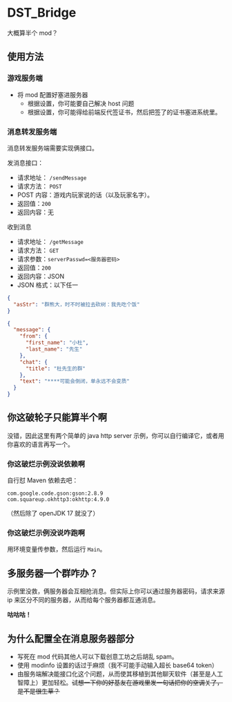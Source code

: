 # DST_Bridge

大概算半个 mod？
## 使用方法

### 游戏服务端
* 将 mod 配置好塞进服务器
  * 根据设置，你可能要自己解决 host 问题
  * 根据设置，你可能得给前端反代签证书，然后把签了的证书塞进系统里。
### 消息转发服务端
消息转发服务端需要实现俩接口。

发消息接口：
* 请求地址： `/sendMessage`
* 请求方法： `POST`
* POST 内容：游戏内玩家说的话（以及玩家名字）。
* 返回值：`200`
* 返回内容：无

收到消息
* 请求地址： `/getMessage`
* 请求方法： `GET`
* 请求参数：`serverPasswd=<服务器密码>`
* 返回值：`200`
* 返回内容：JSON
* JSON 格式：以下任一
```json
{
  "asStr": "群熊大，时不时被拉去砍树：我先吃个饭"
}
```
```json
{
  "message": {
    "from": {
      "first_name": "小杜",
      "last_name": "先生"
    },
    "chat": {
      "title": "杜先生的群"
    },
    "text": "****可能会倒闭，单永远不会变质"
  }
}
```

## 你这破轮子只能算半个啊
没错，因此这里有两个简单的 java http server 示例，你可以自行编译它，或者用你喜欢的语言再写一个。
### 你这破烂示例没说依赖啊
自行怼 Maven 依赖去吧：
```
com.google.code.gson:gson:2.8.9
com.squareup.okhttp3:okhttp:4.9.0
```
（然后除了 openJDK 17 就没了）
### 你这破烂示例没说咋跑啊
用环境变量传参数，然后运行 `Main`。
## 多服务器一个群咋办？
示例里没救，俩服务器会互相抢消息。但实际上你可以通过服务器密码，请求来源 ip 来区分不同的服务器，从而给每个服务器都互通消息。

**咕咕咕！**

## 为什么配置全在消息服务器部分
* 写死在 mod 代码其他人可以下载创意工坊之后胡乱 spam。
* 使用 modinfo 设置的话过于麻烦（我不可能手动输入超长 base64 token）
* 由服务端解决能接口化这个问题，从而使其移植到其他聊天软件（甚至是人工智障上）更加轻松。~~试想一下你的好基友在游戏里发一句话把你的空调关了，是不是很生草？~~
